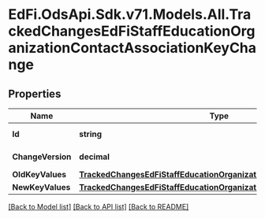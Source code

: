 # EdFi.OdsApi.Sdk.v71.Models.All.TrackedChangesEdFiStaffEducationOrganizationContactAssociationKeyChange

## Properties

Name | Type | Description | Notes
------------ | ------------- | ------------- | -------------
**Id** | **string** | Resource identifier | [optional] 
**ChangeVersion** | **decimal** | Change version | [optional] 
**OldKeyValues** | [**TrackedChangesEdFiStaffEducationOrganizationContactAssociationKey**](TrackedChangesEdFiStaffEducationOrganizationContactAssociationKey.md) |  | [optional] 
**NewKeyValues** | [**TrackedChangesEdFiStaffEducationOrganizationContactAssociationKey**](TrackedChangesEdFiStaffEducationOrganizationContactAssociationKey.md) |  | [optional] 

[[Back to Model list]](../README.md#documentation-for-models) [[Back to API list]](../README.md#documentation-for-api-endpoints) [[Back to README]](../README.md)

